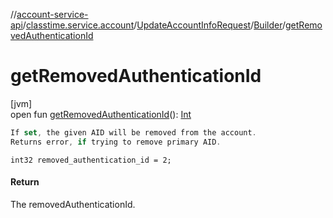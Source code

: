 //[account-service-api](../../../../index.md)/[classtime.service.account](../../index.md)/[UpdateAccountInfoRequest](../index.md)/[Builder](index.md)/[getRemovedAuthenticationId](get-removed-authentication-id.md)

# getRemovedAuthenticationId

[jvm]\
open fun [getRemovedAuthenticationId](get-removed-authentication-id.md)(): [Int](https://kotlinlang.org/api/latest/jvm/stdlib/kotlin/-int/index.html)

```kotlin
If set, the given AID will be removed from the account.
Returns error, if trying to remove primary AID.

```
`int32 removed_authentication_id = 2;`

#### Return

The removedAuthenticationId.
